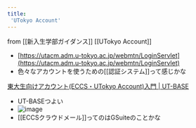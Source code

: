 ```yaml
---
title:
 'UTokyo Account'
---
```


from [[新入生学部ガイダンス]]
[[UTokyo Account]]
- [https://utacm.adm.u-tokyo.ac.jp/webmtn/LoginServlet](https://utacm.adm.u-tokyo.ac.jp/webmtn/LoginServlet)
- 色々なアカウントを使うための[[認証システム]]って感じかな

[東大生向けアカウント(ECCS・UTokyo Account)入門 | UT-BASE](https://ut-base.info/articles/47)
- UT-BASEつよい
- ![image](https://gyazo.com/8e318a49a59af77200b85d31b3e3b5f7/raw)
- [[ECCSクラウドメール]]ってのはGSuiteのことかな

